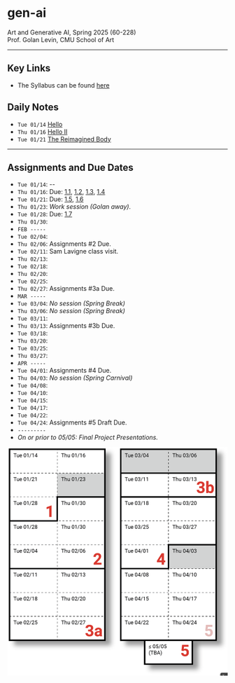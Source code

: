 # gen-ai

Art and Generative AI, Spring 2025 (60-228)<br />
Prof. Golan Levin, CMU School of Art

---

## Key Links

* The Syllabus can be found [here](https://github.com/golanlevin/gen-ai/blob/main/syllabus/readme.md)

## Daily Notes

* `Tue 01/14` [Hello](daily_notes/0114.md)
* `Thu 01/16` [Hello II](daily_notes/0116.md)
* `Tue 01/21` [The Reimagined Body](daily_notes/0121.md)

---

## Assignments and Due Dates

* `Tue 01/14`: --
* `Thu 01/16`: Due: [1.1](https://github.com/golanlevin/gen-ai/blob/main/assignments/assignment_1.md#11-administrative-tasks), [1.2](https://github.com/golanlevin/gen-ai/blob/main/assignments/assignment_1.md#12-report-an-ai-art-you-like), [1.3](https://github.com/golanlevin/gen-ai/blob/main/assignments/assignment_1.md#13-looking-outwards-algorithms-models-tools), [1.4](https://github.com/golanlevin/gen-ai/blob/main/assignments/assignment_1.md#14-viewing---response)
* `Tue 01/21`: Due: [1.5](https://github.com/golanlevin/gen-ai/blob/main/assignments/assignment_1.md#15-wrong-things), [1.6](https://github.com/golanlevin/gen-ai/blob/main/assignments/assignment_1.md#16-puppet-conditioning)
* `Thu 01/23`: *Work session (Golan away)*. 
* `Tue 01/28`: Due: [1.7](https://github.com/golanlevin/gen-ai/blob/main/assignments/assignment_1.md#17-dreamworld-self-portrait)
* `Thu 01/30`: 
* `FEB -----`
* `Tue 02/04`: 
* `Thu 02/06`: Assignments #2 Due.
* `Tue 02/11`: Sam Lavigne class visit. 
* `Thu 02/13`: 
* `Tue 02/18`: 
* `Thu 02/20`: 
* `Tue 02/25`: 
* `Thu 02/27`: Assignments #3a Due.
* `MAR -----`
* `Tue 03/04`: *No session (Spring Break)*
* `Thu 03/06`: *No session (Spring Break)*
* `Tue 03/11`: 
* `Thu 03/13`: Assignments #3b Due.
* `Tue 03/18`: 
* `Thu 03/20`: 
* `Tue 03/25`: 
* `Thu 03/27`: 
* `APR -----`
* `Tue 04/01`: Assignments #4 Due.
* `Thu 04/03`: *No session (Spring Carnival)*
* `Tue 04/08`: 
* `Tue 04/10`: 
* `Tue 04/15`: 
* `Tue 04/17`: 
* `Tue 04/22`: 
* `Tue 04/24`: Assignments #5 Draft Due. 
* `---------`
* *On or prior to 05/05: Final Project Presentations.*

![Assignment Schedule](syllabus/schedule.png)

